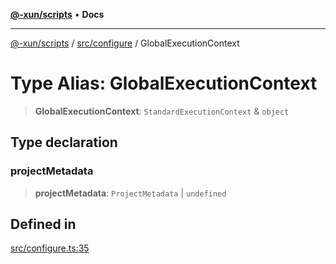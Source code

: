 [**@-xun/scripts**](../../../README.md) • **Docs**

***

[@-xun/scripts](../../../README.md) / [src/configure](../README.md) / GlobalExecutionContext

# Type Alias: GlobalExecutionContext

> **GlobalExecutionContext**: `StandardExecutionContext` & `object`

## Type declaration

### projectMetadata

> **projectMetadata**: `ProjectMetadata` \| `undefined`

## Defined in

[src/configure.ts:35](https://github.com/Xunnamius/xscripts/blob/86b76a595de7a0bbf273ef7bb201d4c62f5e3d77/src/configure.ts#L35)
